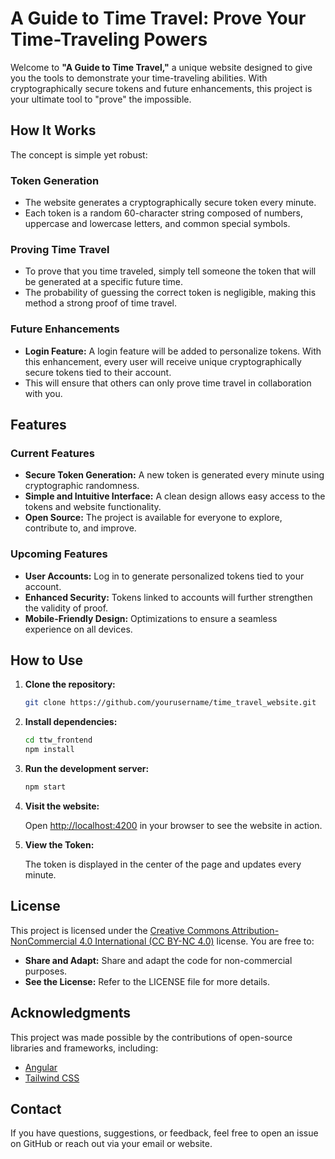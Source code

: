 # A Guide to Time Travel: Prove Your Time-Traveling Powers

Welcome to **"A Guide to Time Travel,"** a unique website designed to give you the tools to demonstrate your time-traveling abilities. With cryptographically secure tokens and future enhancements, this project is your ultimate tool to "prove" the impossible.

## How It Works

The concept is simple yet robust:

### Token Generation

- The website generates a cryptographically secure token every minute.
- Each token is a random 60-character string composed of numbers, uppercase and lowercase letters, and common special symbols.

### Proving Time Travel

- To prove that you time traveled, simply tell someone the token that will be generated at a specific future time.
- The probability of guessing the correct token is negligible, making this method a strong proof of time travel.

### Future Enhancements

- **Login Feature:** A login feature will be added to personalize tokens. With this enhancement, every user will receive unique cryptographically secure tokens tied to their account.
- This will ensure that others can only prove time travel in collaboration with you.

## Features

### Current Features

- **Secure Token Generation:** A new token is generated every minute using cryptographic randomness.
- **Simple and Intuitive Interface:** A clean design allows easy access to the tokens and website functionality.
- **Open Source:** The project is available for everyone to explore, contribute to, and improve.

### Upcoming Features

- **User Accounts:** Log in to generate personalized tokens tied to your account.
- **Enhanced Security:** Tokens linked to accounts will further strengthen the validity of proof.
- **Mobile-Friendly Design:** Optimizations to ensure a seamless experience on all devices.

## How to Use

1. **Clone the repository:**

   ```bash
   git clone https://github.com/yourusername/time_travel_website.git

2. **Install dependencies:**

   ```bash
   cd ttw_frontend
   npm install
   ```

3. **Run the development server:**

   ```bash
   npm start
   ```

4. **Visit the website:**

   Open [http://localhost:4200](http://localhost:4200) in your browser to see the website in action.

5. **View the Token:**

   The token is displayed in the center of the page and updates every minute.

## License

This project is licensed under the [Creative Commons Attribution-NonCommercial 4.0 International (CC BY-NC 4.0)](LICENSE) license. You are free to:

- **Share and Adapt:** Share and adapt the code for non-commercial purposes.
- **See the License:** Refer to the LICENSE file for more details.

## Acknowledgments

This project was made possible by the contributions of open-source libraries and frameworks, including:

- [Angular](https://angular.io/)
- [Tailwind CSS](https://tailwindcss.com/)

## Contact

If you have questions, suggestions, or feedback, feel free to open an issue on GitHub or reach out via your email or website.




